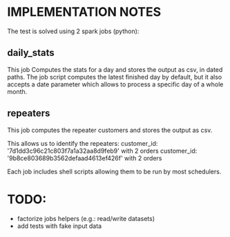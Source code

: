 # IMPLEMENTATION NOTES


The test is solved using 2 spark jobs (python):

daily_stats
-----------

This job Computes the stats for a day and stores the output as csv, in dated paths.
The job script computes the latest finished day by default, but it also accepts a date parameter which allows to process a specific day of a whole month.

repeaters
---------

This job computes the repeater customers and stores the output as csv.

This allows us to identify the repeaters:
customer_id: '7d1dd3c96c21c803f7a1a32aa8d9feb9' with 2 orders
customer_id: '9b8ce803689b3562defaad4613ef426f' with 2 orders


Each job includes shell scripts allowing them to be run by most schedulers.


# TODO:
- factorize jobs helpers (e.g.: read/write datasets)
- add tests with fake input data
